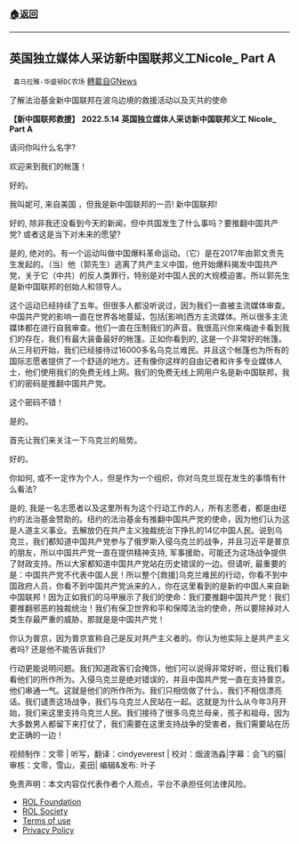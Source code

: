 ###  [:house:返回](README.md)
---


## 英国独立媒体人采访新中国联邦义工Nicole_ Part A
` 喜马拉雅-华盛顿DC农场` [轉載自GNews](https://gnews.org/zh-hans/2608521/)

了解法治基金新中国联邦在波乌边境的救援活动以及灭共的使命
  
**【新中国联邦救援】** **2022.5.14** **英国独立媒体人采访新中国联邦义工** **Nicole\_** **Part A**
 
请问你叫什么名字?
 
欢迎来到我们的帐篷！
 
好的。
 
我叫妮可, 来自美国 ，但我是新中国联邦的一员! 新中国联邦!
 
好的, 除非我还没看到今天的新闻，但中共国发生了什么事吗？要推翻中国共产党? 或者这是当下对未来的愿望?
 
是的, 绝对的。有一个运动叫做中国爆料革命运动。（它）是在2017年由郭文贵先生发起的。（当）他（郭先生）逃离了共产主义中国，他开始爆料揭发中国共产党，关于它（中共）的反人类罪行，特别是对中国人民的大规模迫害。所以郭先生是新中国联邦的创始人和领导人。
 
这个运动已经持续了五年。但很多人都没听说过，因为我们一直被主流媒体审查。中国共产党的影响一直在世界各地蔓延，包括[影响]西方主流媒体。所以很多主流媒体都在进行自我审查。他们一直在压制我们的声音。我很高兴你来梅迪卡看到我们的存在，我们有最大装备最好的帐篷。正如你看到的, 这是一个非常好的帐篷。从三月初开始，我们已经接待过16000多名乌克兰难民。并且这个帐篷也为所有的国际志愿者提供了一个舒适的地方。还有像你这样的自由记者和许多专业媒体人士，他们使用我们的免费无线上网。我们的免费无线上网用户名是新中国联邦，我们的密码是推翻中国共产党。
 
这个密码不错！
 
是的。
 
首先让我们来关注一下乌克兰的局势。
 
好的。
 
你如何, 或不一定作为个人，但是作为一个组织，你对乌克兰现在发生的事情有什么看法?
 
是的, 我是一名志愿者以及这里所有为这个行动工作的人，所有志愿者，都是由纽约的法治基金赞助的。纽约的法治基金有推翻中国共产党的使命，因为他们认为这是人道主义事业。去解放仍在共产主义独裁统治下挣扎的14亿中国人民。说到乌克兰，我们都知道中国共产党参与了俄罗斯入侵乌克兰的战争，并且习近平是普京的朋友，所以中国共产党一直在提供精神支持, 军事援助，可能还为这场战争提供了财政支持。所以大家都知道中国共产党站在历史错误的一边。但请听, 最重要的是：中国共产党不代表中国人民！所以整个[救援]乌克兰难民的行动，你看不到中国政府人员，你看不到中国共产党派来的人，你在这里看到的是新的中国人来自新中国联邦！因为正如我们的马甲展示了我们的使命：我们要推翻中国共产党！我们要推翻邪恶的独裁统治！我们有保卫世界和平和保障法治的使命，所以要除掉对人类生存最严重的威胁，那就是是中国共产党！
 
你认为普京，因为普京宣称自己是反对共产主义者的。你认为他实际上是共产主义者吗? 还是他不能告诉我们?
 
行动更能说明问题。我们知道政客们会掩饰，他们可以说得非常好听，但让我们看看他们的所作所为。入侵乌克兰是绝对错误的，并且中国共产党一直在支持普京。他们串通一气。这就是他们的所作所为。我们只相信做了什么，我们不相信漂亮话。我们谴责这场战争，我们与乌克兰人民站在一起。这就是为什么从今年3月开始，我们来这里支持乌克兰人民。我们接待了很多乌克兰母亲，孩子和祖母，因为大多数男人都留下来打仗了，我们需要在这里支持战争的受害者，我们需要站在历史正确的一边！
 
视频制作：文零 | 听写，翻译：cindyeverest | 校对：烟波浩淼|字幕：会飞的猫| 审核：文零，雪山，麦田| 编辑&发布: 叶子

免责声明：本文内容仅代表作者个人观点，平台不承担任何法律风险。
  
- [ROL Foundation](https://rolfoundation.org/)
- [ROL Society](https://rolsociety.org/)
- [Terms of use](https://gnews.org/terms-of-use-3/)
- [Privacy Policy](https://gnews.org/privacy-policy/)
